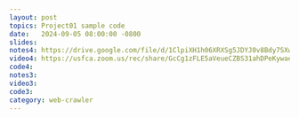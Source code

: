 ```yaml
---
layout: post
topics: Project01 sample code
date:   2024-09-05 08:00:00 -0800
slides: 
notes4: https://drive.google.com/file/d/1ClpiXH1h06XRXSg5JDYJ0v8Bdy7SXwv7/view?usp=sharing
video4: https://usfca.zoom.us/rec/share/GcCg1zFLE5aVeueCZBS31ahDPeKywaejxpZm2wzkBJSu2Hqi8WrLw0omeR4dDJKw.tDbVU26t-_EsuF-N
code4: 
notes3: 
video3: 
code3: 
category: web-crawler
---
```

